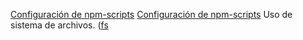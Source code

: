 [Configuración de npm-scripts](https://docs.npmjs.com/misc/scripts123)
[Configuración de npm-scripts](https://docs.npmjs.com/misc/scripts)
Uso de sistema de archivos. ([fs](https://nodejs.org/api/fs.html123)